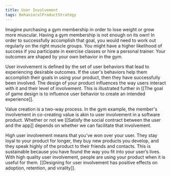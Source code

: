 ```yaml
---
title: User Involvement
tags: BehavioralProductStrategy
---
```

Imagine purchasing a gym membership in order to lose weight or grow more muscular. Having a gym membership is not enough on its own! In order to successfully accomplish that goal, you would need to work out regularly on the right muscle groups. You might have a higher likelihood of success if you participate in exercise classes or hire a personal trainer. Your outcomes are shaped by your own behavior in the gym.

User involvement is defined by the set of user behaviors that lead to experiencing desirable outcomes. If the user's behaviors help them accomplish their goals in using your product, then they have successfully been involved. The design of your product influences the way users interact with it and their level of involvement. This is illustrated further in [[The goal of game design is to influence user behavior to create an intended experience]].

Value creation is a two-way process. In the gym example, the member's involvement in co-creating value is akin to user involvement in a software product. Whether or not we [[Satisfy the social contract between the user and the app]] depends on whether we can facilitate that involvement.

High user involvement means that you've won over your user. They stay loyal to your product for longer, they buy new products you develop, and they speak highly of the product to their friends and contacts. This is sustainable because you have found the way you fit into your user’s lives. With high quality user involvement, people are using your product when it is useful for them. [[Designing for user involvement has positive effects on adoption, retention, and virality]].
